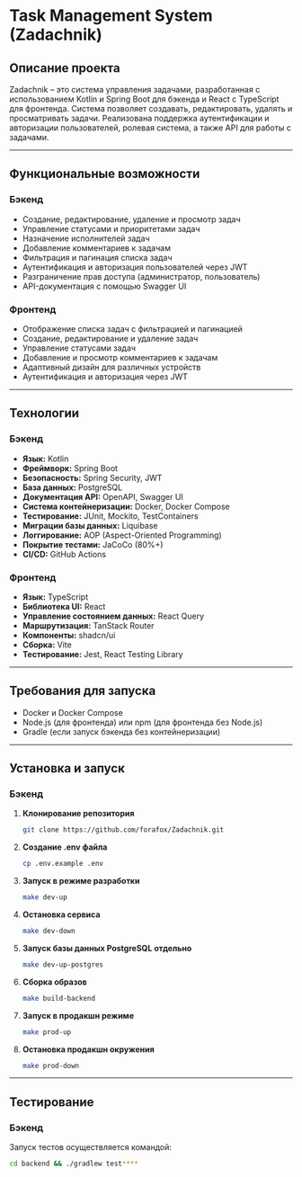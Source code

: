 # Task Management System (Zadachnik)

## Описание проекта

Zadachnik – это система управления задачами, разработанная с использованием Kotlin и Spring Boot для бэкенда и React с
TypeScript для фронтенда. Система позволяет создавать, редактировать, удалять и просматривать задачи. Реализована
поддержка аутентификации и авторизации пользователей, ролевая система, а также API для работы с задачами.

---

## Функциональные возможности

### Бэкенд

- Создание, редактирование, удаление и просмотр задач
- Управление статусами и приоритетами задач
- Назначение исполнителей задач
- Добавление комментариев к задачам
- Фильтрация и пагинация списка задач
- Аутентификация и авторизация пользователей через JWT
- Разграничение прав доступа (администратор, пользователь)
- API-документация с помощью Swagger UI

### Фронтенд

- Отображение списка задач с фильтрацией и пагинацией
- Создание, редактирование и удаление задач
- Управление статусами задач
- Добавление и просмотр комментариев к задачам
- Адаптивный дизайн для различных устройств
- Аутентификация и авторизация через JWT

---

## Технологии

### Бэкенд

- **Язык:** Kotlin
- **Фреймворк:** Spring Boot
- **Безопасность:** Spring Security, JWT
- **База данных:** PostgreSQL
- **Документация API:** OpenAPI, Swagger UI
- **Система контейнеризации:** Docker, Docker Compose
- **Тестирование:** JUnit, Mockito, TestContainers
- **Миграции базы данных:** Liquibase
- **Логгирование:** AOP (Aspect-Oriented Programming)
- **Покрытие тестами:** JaCoCo (80%+)
- **CI/CD:** GitHub Actions

### Фронтенд

- **Язык:** TypeScript
- **Библиотека UI:** React
- **Управление состоянием данных:** React Query
- **Маршрутизация:** TanStack Router
- **Компоненты:** shadcn/ui
- **Сборка:** Vite
- **Тестирование:** Jest, React Testing Library

---

## Требования для запуска

- Docker и Docker Compose
- Node.js (для фронтенда) или npm (для фронтенда без Node.js)
- Gradle (если запуск бэкенда без контейнеризации)

---

## Установка и запуск

### Бэкенд

1. **Клонирование репозитория**

    ```bash
    git clone https://github.com/forafox/Zadachnik.git
    ```

2. **Создание .env файла**

    ```bash
    cp .env.example .env
    ```

3. **Запуск в режиме разработки**

    ```bash
    make dev-up
    ```

4. **Остановка сервиса**

    ```bash
    make dev-down
    ```

5. **Запуск базы данных PostgreSQL отдельно**

    ```bash
    make dev-up-postgres
    ```

6. **Сборка образов**

    ```bash
    make build-backend
    ```

7. **Запуск в продакшн режиме**

    ```bash
    make prod-up
    ```

8. **Остановка продакшн окружения**

    ```bash
    make prod-down
    ```
---

## Тестирование

### Бэкенд

Запуск тестов осуществляется командой:

```bash
cd backend && ./gradlew test****

